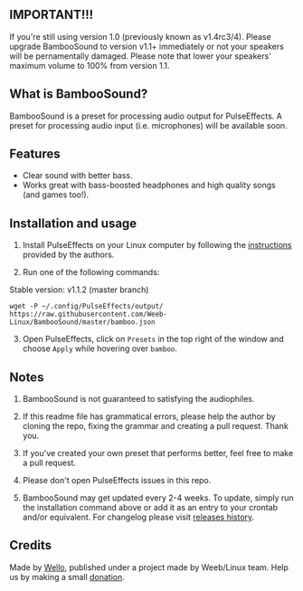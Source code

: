 ## IMPORTANT!!!

If you're still using version 1.0 (previously known as v1.4rc3/4). Please upgrade BambooSound to version v1.1+ immediately or not your speakers will be pernamentally damaged. Please note that lower your speakers' maximum volume to 100% from version 1.1.

## What is BambooSound?

BambooSound is a preset for processing audio output for PulseEffects.
A preset for processing audio input (i.e. microphones) will be available soon.

## Features

* Clear sound with better bass.
* Works great with bass-boosted headphones and high quality songs (and games too!).

## Installation and usage

1. Install PulseEffects on your Linux computer by following the [instructions](https://github.com/wwmm/pulseeffects/#installation) provided by the authors.

2. Run one of the following commands:

  Stable version: v1.1.2 (master branch)
  
  `wget -P ~/.config/PulseEffects/output/ https://raw.githubusercontent.com/Weeb-Linux/BambooSound/master/bamboo.json`
  
3. Open PulseEffects, click on `Presets` in the top right of the window and choose `Apply` while hovering over `bamboo`.

## Notes

1. BambooSound is not guaranteed to satisfying the audiophiles.

2. If this readme file has grammatical errors, please help the author by cloning the repo, fixing the grammar and creating a pull request. Thank you.

3. If you've created your own preset that performs better, feel free to make a pull request.

4. Please don't open PulseEffects issues in this repo.

5. BambooSound may get updated every 2-4 weeks. To update, simply run the installation command above or add it as an entry to your crontab and/or equivalent. For changelog please visit [releases history](https://github.com/Weeb-Linux/BambooSound/releases).

## Credits

Made by [Wello](https://github.com/wello6143), published under a project made by Weeb/Linux team. Help us by making a small [donation](https://paypal.me/wello6143).
